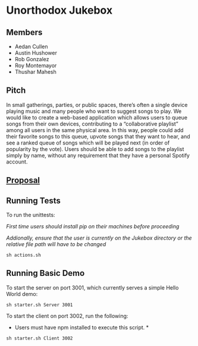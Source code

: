 # Unorthodox Jukebox
## Members
- Aedan Cullen
- Austin Hushower
- Rob Gonzalez
- Roy Montemayor
- Thushar Mahesh

## Pitch
In small gatherings, parties, or public spaces, there’s often a single device playing music and many people who want to suggest songs to play. We would like to create a web-based application which allows users to queue songs from their own devices, contributing to a “collaborative playlist” among all users in the same physical area. In this way, people could add their favorite songs to this queue, upvote songs that they want to hear, and see a ranked queue of songs which will be played next (in order of popularity by the vote). Users should be able to add songs to the playlist simply by name, without any requirement that they have a personal Spotify account. 

## [Proposal](https://drive.google.com/file/d/11PouBHV--IruYERH2lmBxIM5_u5gFiMn/view?usp=sharing)


## Running Tests

To run the unittests:

*First time users should install pip on their machines before proceeding*

*Addionally, ensure that the user is currently on the Jukebox directory or the relative file path will have to be changed*
```
sh actions.sh
```

## Running Basic Demo
To start the server on port 3001, which currently serves a simple Hello World demo:
```
sh starter.sh Server 3001
```

To start the client on port 3002, run the following:

* Users must have npm installed to execute this script. *
```
sh starter.sh Client 3002
```

